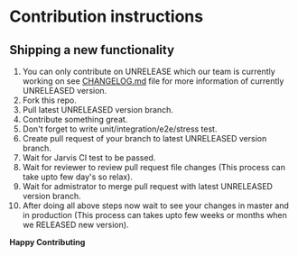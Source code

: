 # Contribution instructions

## Shipping a new functionality
 
1. You can only contribute on UNRELEASE which our team is currently working on see [CHANGELOG.md](https://github.com/viveksharmaui/.md2urdu-vscode-extension/blob/master/CHANGELOG.md) file for more information of currently UNRELEASED version.
2. Fork this repo.
3. Pull latest UNRELEASED version branch.
4. Contribute something great.
5. Don't forget to write unit/integration/e2e/stress test.
6. Create pull request of your branch to latest UNRELEASED version branch.
7. Wait for Jarvis CI test to be passed.
8. Wait for reviewer to review pull request file changes (This process can take upto few day's so relax).
9. Wait for admistrator to merge pull request with latest UNRELEASED version branch.
10. After doing all above steps now wait to see your changes in master and in production (This process can takes upto few weeks or months when we RELEASED new version).


**Happy Contributing**